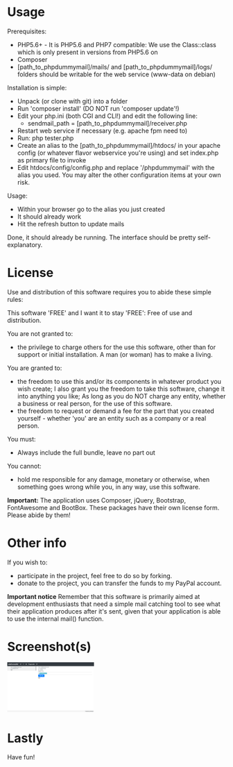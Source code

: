 # Usage

Prerequisites:
- PHP5.6+ - It is PHP5.6 and PHP7 compatible: We use the Class::class which is only present in 
versions from PHP5.6 on
- Composer
- \[path_to_phpdummymail]/mails/ and \[path_to_phpdummymail]/logs/ folders should be writable 
for the web service (www-data on debian)  


Installation is simple:
- Unpack (or clone with git) into a folder 
- Run 'composer install' (DO NOT run 'composer update'!)
- Edit your php.ini (both CGI and CLI!) and edit the following line:
    - sendmail_path = \[path_to_phpdummymail]/receiver.php
- Restart web service if necessary (e.g. apache fpm need to)
- Run: php tester.php
- Create an alias to the \[path_to_phpdummymail]/htdocs/ in your 
apache config (or whatever flavor webservice you're using)
and set index.php as primary file to invoke
- Edit htdocs/config/config.php and replace '/phpdummymail' with the alias you used. You 
may alter the other configuration items at your own risk. 
  
Usage:
- Within your browser go to the alias you just created
- It should already work 
- Hit the refresh button to update mails

Done, it should already be running. The interface should be pretty self-explanatory. 


# License

Use and distribution of this software requires you to abide these simple rules:


This software 'FREE' and I want it to stay 'FREE': Free of use and distribution.

You are not granted to:
- the privilege to charge others for the use this software, other than for support or initial installation. A man (or woman) has to make a living.

You are granted to:
- the freedom to use this and/or its components in whatever product 
you wish create; I also grant you the freedom to take this software, change it 
into anything you like; As long as you do NOT charge any entity, whether a business
or real person, for the use of this software. 
- the freedom to request or demand a fee for the part that you created
yourself - whether 'you' are an entity such as a company or a real person.

You must:
-  Always include the full bundle, leave no part out

You cannot:
- hold me responsible for any damage, monetary or otherwise, when something 
goes wrong while you, in any way, use this software. 

**Important:** The application uses Composer, jQuery, Bootstrap, FontAwesome and BootBox.
These packages have their own license form. Please abide by them! 

# Other info
If you wish to:
- participate in the project, feel free to do so by forking.
- donate to the project, you can transfer the funds to my PayPal account.

**Important notice**
Remember that this software is primarily aimed at development enthusiasts that need
a simple mail catching tool to see what their application produces after it's sent,
given that your application is able to use the internal mail() function.

# Screenshot(s)
<img src="./htdocs/assets/images/preview_01.png" alt="drawing" width="200"/>

# Lastly

Have fun!
